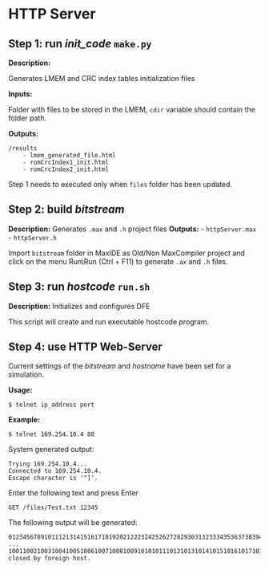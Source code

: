 # HTTP Server

## **Step 1:** run *init_code* `make.py`

**Description:** 

Generates LMEM and CRC index tables initialization files

**Inputs:** 

Folder with files to be stored in the LMEM, `cdir` variable should contain the folder path.

**Outputs:** 

    /results
	    - lmem_generated_file.html
	    - romCrcIndex1_init.html
	    - romCrcIndex2_init.html

Step 1 needs to executed only when `files` folder has been updated. 

## **Step 2**: build *bitstream* 

**Description:** Generates `.max` and `.h` project files
**Outputs:** 
	- `httpServer.max`
	- `httpServer.h`

Import `bitstream` folder in MaxIDE as Old/Non MaxCompiler project and click on the menu Run\Run (Ctrl + F11) to generate `.ax` and `.h` files.

## **Step 3:** run *hostcode* `run.sh`

**Description:** Initializes and configures DFE 
	
This script will create and run executable hostcode program. 	

## **Step 4:** use HTTP Web-Server

Current settings of the *bitstream* and *hostname* have been set for a simulation.

**Usage:** 

    $ telnet ip_address port 

**Example:** 

    $ telnet 169.254.10.4 80

System generated output:

    Trying 169.254.10.4...
    Connected to 169.254.10.4.
    Escape character is '^]'.

Enter the following text and press Enter

    GET /files/Test.txt 12345

The following output will be generated:

    01234567891011121314151617181920212223242526272829303132333435363738394041424344
    ...
    10011002100310041005100610071008100910101011101210131014101510161017101810191020102110221023Connection closed by foreign host.